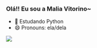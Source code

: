 ### Olá!! Eu sou a Malia Vitorino~

- 🌱 Estudando Python
- 😄 Pronouns: ela/dela

<div> 
    <a href="https://www.linkedin.com/in/maria-%C3%A2ngela-vitorino-2552961b6/" target="_blank"><img src="https://img.shields.io/badge/-LinkedIn-%230077B5?style=for-the-badge&logo=linkedin&logoColor=white" target="_blank"></a>  
</div>
